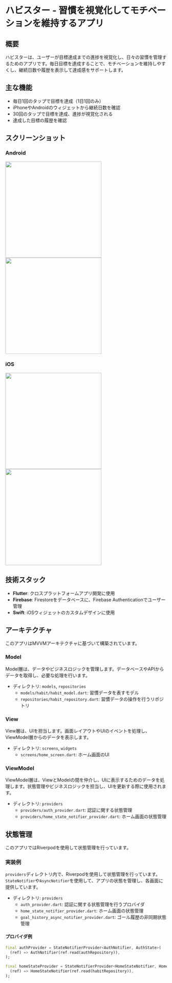# ハビスター - 習慣を視覚化してモチベーションを維持するアプリ

## 概要
ハビスターは、ユーザーが目標達成までの進捗を視覚化し、日々の習慣を管理するためのアプリです。毎日目標を達成することで、モチベーションを維持しやすくし、継続日数や履歴を表示して達成感をサポートします。

## 主な機能
- 毎日1回のタップで目標を達成（1日1回のみ）
- iPhoneやAndroidのウィジェットから継続日数を確認
- 30回のタップで目標を達成、進捗が視覚化される
- 達成した目標の履歴を確認

## スクリーンショット
### Android
<img src="https://github.com/narumi0610/habit_app/blob/main/images/android_home_screen.png?raw=true" width="300">
<img src="https://github.com/narumi0610/habit_app/blob/main/images/android_widget.png?raw=true" width="300">

### iOS
<img src="https://github.com/narumi0610/habit_app/blob/main/images/ios_home_screen.png?raw=true" width="300">
<img src="https://github.com/narumi0610/habit_app/blob/main/images/ios_widget.png?raw=true" width="300">

## 技術スタック
- **Flutter**: クロスプラットフォームアプリ開発に使用
- **Firebase**: Firestoreをデータベースに、Firebase Authenticationでユーザー管理
- **Swift**: iOSウィジェットのカスタムデザインに使用

## アーキテクチャ

このアプリはMVVMアーキテクチャに基づいて構築されています。

### Model
Model層は、データやビジネスロジックを管理します。データベースやAPIからデータを取得し、必要な処理を行います。

- ディレクトリ: `models`, `repositories`
  - `models/habit/habit_model.dart`: 習慣データを表すモデル
  - `repositories/habit_repository.dart`: 習慣データの操作を行うリポジトリ

### View
View層は、UIを担当します。画面レイアウトやUIのイベントを処理し、ViewModel層からのデータを表示します。

- ディレクトリ: `screens`, `widgets`
  - `screens/home_screen.dart`: ホーム画面のUI

### ViewModel
ViewModel層は、ViewとModelの間を仲介し、UIに表示するためのデータを処理します。状態管理やビジネスロジックを担当し、UIを更新する際に使用されます。

- ディレクトリ: `providers`
  - `providers/auth_provider.dart`: 認証に関する状態管理
  - `providers/home_state_notifier_provider.dart`: ホーム画面の状態管理

## 状態管理
このアプリではRiverpodを使用して状態管理を行っています。

### 実装例
`providers`ディレクトリ内で、Riverpodを使用して状態管理を行っています。`StateNotifier`や`AsyncNotifier`を使用して、アプリの状態を管理し、各画面に提供しています。

- ディレクトリ: `providers`
  - `auth_provider.dart`: 認証に関する状態管理を行うプロバイダ
  - `home_state_notifier_provider.dart`: ホーム画面の状態管理
  - `goal_history_async_notifier_provider.dart`: ゴール履歴の非同期状態管理

#### プロバイダ例

```dart
final authProvider = StateNotifierProvider<AuthNotifier, AuthState>(
  (ref) => AuthNotifier(ref.read(authRepository)),
);

final homeStateProvider = StateNotifierProvider<HomeStateNotifier, HomeState>(
  (ref) => HomeStateNotifier(ref.read(habitRepository)),
);